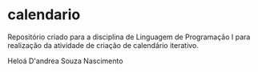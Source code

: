 # calendario
Repositório criado para a disciplina de Linguagem de Programação I para realização da atividade de criação de calendário iterativo.

Heloá D'andrea Souza Nascimento
